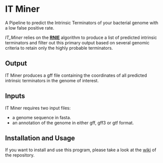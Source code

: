 # IT Miner

A Pipeline to predict the Intrinsic Terminators of your bacterial genome with a low false positive rate. 

_IT_Miner_ relies on the **[RNIE](https://github.com/ppgardne/RNIE/tree/master/paper)** algorithm to produce a list of predicted intrinsic terminators and filter out this primary output based on several genomic criteria to retain only the highly probable terminators.

## Output
IT Miner produces a gff file containing the coordinates of all predicted intrinsic terminators in the genome of interest.

## Inputs
IT Miner requires two input files:
 - a genome sequence in fasta.
 - an annotation of the genome in either gff, gff3 or gtf format.

## Installation and Usage
If you want to install and use this program, please take a look at the [wiki](https://github.com/charles-bernard/IT_Miner/wiki) of the repository.
